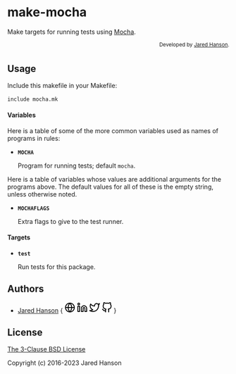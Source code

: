 # make-mocha

Make targets for running tests using [Mocha](https://mochajs.org).

<p align="right">
  <sup>Developed by <a href="#authors">Jared Hanson</a>.</sub>
</p>

## Usage

Include this makefile in your Makefile:

```
include mocha.mk
```

#### Variables

Here is a table of some of the more common variables used as names of programs
in rules:

- **`MOCHA`**

  Program for running tests; default `mocha`.

Here is a table of variables whose values are additional arguments for the
programs above. The default values for all of these is the empty string, unless
otherwise noted.

- **`MOCHAFLAGS`**

  Extra flags to give to the test runner.

#### Targets

- **`test`**

  Run tests for this package.

## Authors

- [Jared Hanson](https://www.jaredhanson.me/) { [![WWW](https://raw.githubusercontent.com/jaredhanson/jaredhanson/master/images/globe-12x12.svg)](https://www.jaredhanson.me/) [![LinkedIn](https://raw.githubusercontent.com/jaredhanson/jaredhanson/master/images/linkedin-12x12.svg)](https://www.linkedin.com/in/jaredhanson) [![Twitter](https://raw.githubusercontent.com/jaredhanson/jaredhanson/master/images/twitter-12x12.svg)](https://twitter.com/jaredhanson) [![GitHub](https://raw.githubusercontent.com/jaredhanson/jaredhanson/master/images/github-12x12.svg)](https://github.com/jaredhanson) }

## License

[The 3-Clause BSD License](https://opensource.org/license/bsd-3-clause/)

Copyright (c) 2016-2023 Jared Hanson
